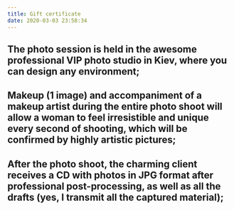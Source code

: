 ```yaml
---
title: Gift certificate
date: 2020-03-03 23:58:34
---
```


## The photo session is held in the awesome professional VIP photo studio in Kiev, where you can design any environment;    

## Makeup (1 image) and accompaniment of a makeup artist during the entire photo shoot will allow a woman to feel irresistible and unique every second of shooting, which will be confirmed by highly artistic pictures;  

 ## After the photo shoot, the charming client receives a CD with photos in JPG format after professional post-processing, as well as all the drafts (yes, I transmit all the captured material); 